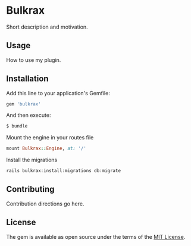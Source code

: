 # Bulkrax
Short description and motivation.

## Usage
How to use my plugin.

## Installation
Add this line to your application's Gemfile:

```ruby
gem 'bulkrax'
```

And then execute:
```bash
$ bundle
```

Mount the engine in your routes file

```ruby 
mount Bulkrax::Engine, at: '/'
```

Install the migrations

```bash
rails bulkrax:install:migrations db:migrate
```

## Contributing
Contribution directions go here.

## License
The gem is available as open source under the terms of the [MIT License](http://opensource.org/licenses/MIT).
